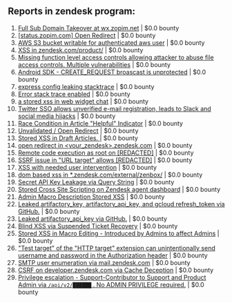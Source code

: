 ## Reports in zendesk program:
1. [Full Sub Domain Takeover at wx.zopim.net](https://hackerone.com/reports/174395) | $0.0 bounty
2. [[status.zopim.com] Open Redirect](https://hackerone.com/reports/104896) | $0.0 bounty
3. [AWS S3 bucket writable for authenticated aws user](https://hackerone.com/reports/131523) | $0.0 bounty
4. [XSS in zendesk.com/product/](https://hackerone.com/reports/141244) | $0.0 bounty
5. [Missing function level access controls allowing attacker to abuse file access controls. Multiple vulnerabilities](https://hackerone.com/reports/171130) | $0.0 bounty
6. [Android SDK - CREATE_REQUEST broascast is unprotected](https://hackerone.com/reports/180349) | $0.0 bounty
7. [express config leaking stacktrace](https://hackerone.com/reports/205069) | $0.0 bounty
8. [Error stack trace enabled](https://hackerone.com/reports/74515) | $0.0 bounty
9. [a stored xss in web widget chat](https://hackerone.com/reports/193462) | $0.0 bounty
10. [Twitter SSO allows unverified e-mail registration, leads to Slack and social media hijacks](https://hackerone.com/reports/235139) | $0.0 bounty
11. [Race Condition in Article "Helpful" Indicator](https://hackerone.com/reports/109485) | $0.0 bounty
12. [Unvalidated / Open Redirect](https://hackerone.com/reports/188338) | $0.0 bounty
13. [Stored XSS in Draft Articles. ](https://hackerone.com/reports/103651) | $0.0 bounty
14. [open redirect in <your_zendesk>.zendesk.com](https://hackerone.com/reports/99516) | $0.0 bounty
15. [Remote code execution as root on [REDACTED]](https://hackerone.com/reports/58914) | $0.0 bounty
16. [SSRF issue in "URL target" allows [REDACTED]](https://hackerone.com/reports/58897) | $0.0 bounty
17. [XSS with needed user intervention](https://hackerone.com/reports/204969) | $0.0 bounty
18. [dom based xss in *.zendesk.com/external/zenbox/](https://hackerone.com/reports/227298) | $0.0 bounty
19. [Secret API Key Leakage via Query String](https://hackerone.com/reports/276041) | $0.0 bounty
20. [Stored Cross Site Scripting on Zendesk agent dashboard](https://hackerone.com/reports/394346) | $0.0 bounty
21. [Admin Macro Description Stored XSS](https://hackerone.com/reports/392457) | $0.0 bounty
22. [Leaked artifactory_key, artifactory_api_key, and gcloud refresh_token via GitHub.](https://hackerone.com/reports/496414) | $0.0 bounty
23. [Leaked artifactory_api_key via GitHub.](https://hackerone.com/reports/496925) | $0.0 bounty
24. [Blind XSS via Suspended Ticket Recovery](https://hackerone.com/reports/450389) | $0.0 bounty
25. [Stored XSS in Macro Editing - Introduced by Admins to affect Admins](https://hackerone.com/reports/471660) | $0.0 bounty
26. ["Test target" of the "HTTP target" extension can unintentionally send username and password in the Authorization header](https://hackerone.com/reports/536669) | $0.0 bounty
27. [SMTP user enumeration via mail.zendesk.com](https://hackerone.com/reports/193314) | $0.0 bounty
28. [ CSRF on developer.zendesk.com via Cache Deception](https://hackerone.com/reports/423986) | $0.0 bounty
29. [Privilege escalation - Support-Contributor to Support and Product Admin via `/api/v2/██████` . No ADMIN PRIVILEGE required.](https://hackerone.com/reports/2188569) | $0.0 bounty